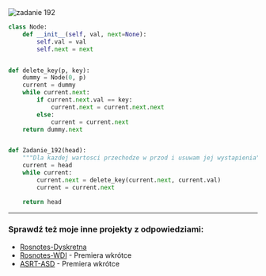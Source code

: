 <picture>
  <source srcset="../../srt/zbior_zadan/192.png" media="(prefers-color-scheme: light)">
  <source srcset="../../srt/zbior_zadan/black_192.png" media="(prefers-color-scheme: dark)">
  <img src="../../srt/zbior_zadan/black_192.png" alt="zadanie 192">
</picture>

```python
class Node:
    def __init__(self, val, next=None):
        self.val = val
        self.next = next


def delete_key(p, key):
    dummy = Node(0, p)
    current = dummy
    while current.next:
        if current.next.val == key:
            current.next = current.next.next
        else:
            current = current.next
    return dummy.next


def Zadanie_192(head):
    """Dla kazdej wartosci przechodze w przod i usuwam jej wystapienia"""
    current = head
    while current:
        current.next = delete_key(current.next, current.val)
        current = current.next

    return head
```

---
### Sprawdź też moje inne projekty z odpowiedziami:
- [Rosnotes-Dyskretna](https://github.com/kamilGie/Rosnotes-Dyskretna)
- [Rosnotes-WDI](https://github.com/kamilGie/Rosnotes-WDI) - Premiera wkrótce
- [ASRT-ASD](https://github.com/kamilGie/Rosnotes-Dyskretna) - Premiera wkrótce
